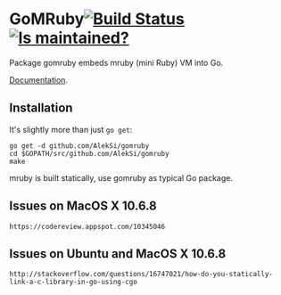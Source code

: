 GoMRuby[![Build Status](https://secure.travis-ci.org/AlekSi/gomruby.png)](https://travis-ci.org/AlekSi/gomruby) [![Is maintained?](http://stillmaintained.com/AlekSi/gomruby.png)](http://stillmaintained.com/AlekSi/gomruby)
=======

Package gomruby embeds mruby (mini Ruby) VM into Go.

[Documentation](http://godoc.org/github.com/AlekSi/gomruby).

Installation
------------
It's slightly more than just `go get`:

    go get -d github.com/AlekSi/gomruby
    cd $GOPATH/src/github.com/AlekSi/gomruby
    make

mruby is built statically, use gomruby as typical Go package.

Issues on MacOS X 10.6.8
-----------
    https://codereview.appspot.com/10345046
   

Issues on Ubuntu and MacOS X 10.6.8
----------
    http://stackoverflow.com/questions/16747021/how-do-you-statically-link-a-c-library-in-go-using-cgo
